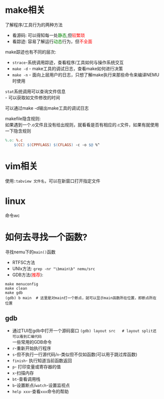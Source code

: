 # make相关
了解程序/工具行为的两种方法
- 看源码: 可以得知每一处<font color=green>静态</font>,但<font color=red>较繁琐</font>  
- 看踪迹: 容易了解运行<font color=green>动态</font>行为，但<font color=red>不全面</font>  

make踪迹也有不同的层次:  
- `strace`-系统调用踪迹，查看程序/工具如何与操作系统交互
- `make -d` - make工具的调试日志，查看make如何进行决策
- `make -n` - 面向上层用户的日志，只想了解make执行来那些命令来编译NEMU时使用  

`stat`系统调用可以查询文件信息  
    - 可以获取如文件修改的时间


可以通过make -d输出make工具的调试日志  

makefile隐含规则:  
如果遇到一个.o文件且没有给出规则，就看看是否有相应的.c文件，如果有就使用一下隐含规则  
```makefile
%.o: %.c
    $(CC) $(CPPFLAGS) $(CFLAGS) -c -o $@ %^
```

# vim相关
使用`:tabview 文件名`，可以在新窗口打开指定文件  



# linux
命令wc  

# 如何去寻找一个函数?
寻找nemu下的`main()`函数  
- RTFSC方法  
- UNIx方法: `grep -nr "\bmain\b" nemu/src`
- GDB方法(<font color=red>推荐</font>):  
```gdb
make menuconfig 
make clean
make gdb
(gdb) b main  # 这里是对main打一个断点，就可以显示main函数所在位置，即断点所在位置  
```

## gdb
- 通过TUI在gdb中打开一个源码窗口
`(gdb) layout src   # layout split还可以看到汇编代码`  
一些常用的GDB命令  
- `r`-重新开始执行程序
- `s`-但不执行一行源代码/`n`-类似但不仅如函数(可以用于跳过库函数)  
- `finish`- 执行知道当前函数返回  
- `p`- 打印变量或寄存器的值  
- `x`-扫描内存  
- `bt`-查看调用栈  
- `b`-设置断点/`watch`-设置监视点  
- `help xxx`-查看`xxx`命令的帮助  

